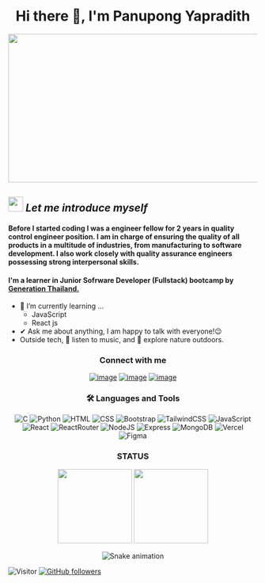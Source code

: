 **<h1 align="center"> Hi there 👋, I'm Panupong Yapradith </h1>**

<div align="center">
  <img src="https://media.giphy.com/media/dWesBcTLavkZuG35MI/giphy.gif" width="600" height="300"/>
</div>

## <img src="https://media.giphy.com/media/ObNTw8Uzwy6KQ/giphy.gif" width="30px">&nbsp;***Let me introduce myself***

#### Before I started coding I was a engineer fellow for 2 years in quality control engineer position. I am in charge of ensuring the quality of all products in a multitude of industries, from manufacturing to software development. I also work closely with quality assurance engineers possessing strong interpersonal skills.
#### I'm a learner in Junior Sofrware Developer (Fullstack) bootcamp by [Generation Thailand.](https://thailand.generation.org)

- 🌱 I’m currently learning ...
  - JavaScript
  - React js
- ✔ Ask me about anything, I am happy to talk with everyone!😉<br>
- Outside tech, 🎵 listen to music, and 🌴 explore nature outdoors.


<h3 align="center">Connect with me</h3>
<div align="center">

[![image](https://img.shields.io/badge/LinkedIn-0077B5?style=for-the-badge&logo=linkedin&logoColor=white)](https://www.linkedin.com/in/panupong-yapradith-013391191/)
[![image](https://img.shields.io/badge/Instagram-E4405F?style=for-the-badge&logo=instagram&logoColor=white)](https://www.instagram.com/__iamnugget/)
[![image](https://img.shields.io/badge/Gmail-D14836?style=for-the-badge&logo=gmail&logoColor=white)](mailto:y.panupong.9125@gmail.com)
  
</div>


**<h3 align="center">🛠️ Languages and Tools</h3>**

<div align="center">
<img src="https://img.shields.io/badge/C-00599C?style=for-the-badge&logo=c&logoColor=white" alt="C"/>
  <img src="https://img.shields.io/badge/Python-14354C?style=for-the-badge&logo=python&logoColor=white" alt="Python"/>
  <img src="https://img.shields.io/badge/HTML5-E34F26?style=for-the-badge&logo=html5&logoColor=white" alt="HTML"/>
  <img src="https://img.shields.io/badge/CSS3-1572B6?style=for-the-badge&logo=css3&logoColor=white" alt="CSS"/>
  <img src="https://img.shields.io/badge/Bootstrap-563D7C?style=for-the-badge&logo=bootstrap&logoColor=white" alt="Bootstrap"/>
  <img src="https://img.shields.io/badge/Tailwind_CSS-38B2AC?style=for-the-badge&logo=tailwind-css&logoColor=white" alt="TailwindCSS"/>
  <img src="https://img.shields.io/badge/JavaScript-F7DF1E?style=for-the-badge&logo=javascript&logoColor=black" alt="JavaScript"/>
  <img src="https://img.shields.io/badge/React-000?style=for-the-badge&logo=react&logoColor=61DAFB" alt="React"/>
  <img src="https://img.shields.io/badge/React_Router-CA4245?style=for-the-badge&logo=react-router&logoColor=white" alt="ReactRouter"/>
  <img src="https://img.shields.io/badge/Node.js-43853D?style=for-the-badge&logo=node.js&logoColor=white" alt="NodeJS"/>
  <img src="https://img.shields.io/badge/Express.js-404D59?style=for-the-badge" alt="Express"/>
  <img src="https://img.shields.io/badge/MongoDB-4EA94B?style=for-the-badge&logo=mongodb&logoColor=white" alt="MongoDB"/>
  <img src="https://img.shields.io/badge/Vercel-000000?style=for-the-badge&logo=vercel&logoColor=white" alt="Vercel"/>
  <img src="https://img.shields.io/badge/Figma-F24E1E?style=for-the-badge&logo=figma&logoColor=white" alt="Figma"/>
 
 
 <h3 align="center">STATUS</h3>
<p align= "center">
  <img height= "150" src="https://github-readme-stats.vercel.app/api?username=supel2nova&theme=react&show_icons=true&include_all_commits=true" />
  <img height= "150" src="https://github-readme-stats.vercel.app/api/top-langs/?username=supel2nova&theme=react&layout=compact" />
</p>


  ![Snake animation](https://github.com/thepiyushmalhotra/thepiyushmalhotra/blob/output/github-contribution-grid-snake.svg)
</div>


![Visitor](https://visitor-badge.laobi.icu/badge?page_id=supel2nova.repoName) [![GitHub followers](https://img.shields.io/github/followers/supel2nova.svg?style=social&label=Follow)](https://github.com/supel2nova?tab=followers)<br/>


<!--
**supel2nova/supel2nova** is a ✨ _special_ ✨ repository because its `README.md` (this file) appears on your GitHub profile.

Here are some ideas to get you started:

- 🔭 I’m currently working on ...
- 🌱 I’m currently learning ...
- 👯 I’m looking to collaborate on ...
- 🤔 I’m looking for help with ...
- 💬 Ask me about ...
- 📫 How to reach me: ...
- 😄 Pronouns: ...
- ⚡ Fun fact: ...
-->
